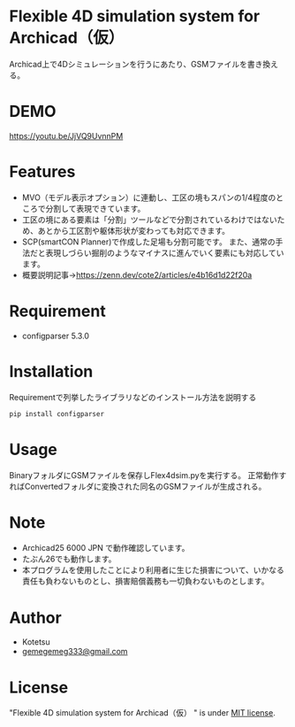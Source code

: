 # Flexible 4D simulation system for Archicad（仮） 

Archicad上で4Dシミュレーションを行うにあたり、GSMファイルを書き換える。

# DEMO

https://youtu.be/JjVQ9UvnnPM

# Features

* MVO（モデル表示オプション）に連動し、工区の境もスパンの1/4程度のところで分割して表現できています。
* 工区の境にある要素は「分割」ツールなどで分割されているわけではないため、あとから工区割や躯体形状が変わっても対応できます。
* SCP(smartCON Planner)で作成した足場も分割可能です。
また、通常の手法だと表現しづらい掘削のようなマイナスに進んでいく要素にも対応しています。
* 概要説明記事→https://zenn.dev/cote2/articles/e4b16d1d22f20a

# Requirement

* configparser 5.3.0

# Installation

Requirementで列挙したライブラリなどのインストール方法を説明する

```bash
pip install configparser
```

# Usage

BinaryフォルダにGSMファイルを保存しFlex4dsim.pyを実行する。
正常動作すればConvertedフォルダに変換された同名のGSMファイルが生成される。

# Note

* Archicad25 6000 JPN で動作確認しています。
* たぶん26でも動作します。
* 本プログラムを使用したことにより利用者に生じた損害について、いかなる責任も負わないものとし、損害賠償義務も一切負わないものとします。

# Author

* Kotetsu
* gemegemeg333@gmail.com

# License
"Flexible 4D simulation system for Archicad（仮） " is under [MIT license](https://en.wikipedia.org/wiki/MIT_License).
  